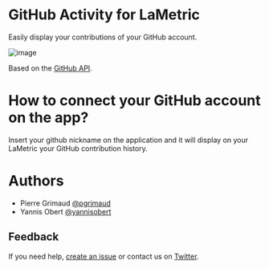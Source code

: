 # GitHub Activity for LaMetric

Easily display your contributions of your GitHub account.

![image](https://media.discordapp.net/attachments/891952876379832340/989811504087969802/unknown.png)

Based on the [GitHub API](https://docs.github.com/en/rest).

# How to connect your GitHub account on the app?

Insert your github nickname on the application and it will display on your LaMetric your GitHub contribution history.

# Authors

- Pierre Grimaud [@pgrimaud](https://github.com/pgrimaud)
- Yannis Obert [@yannisobert](https://github.com/yannisobert)

## Feedback

If you need help, [create an issue](https://github.com/pgrimaud/lametric-github-activity/issues) or contact us on [Twitter](http://twitter.com/pgrimaud_).